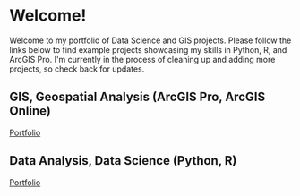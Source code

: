 # Welcome!
Welcome to my portfolio of Data Science and GIS projects. Please follow the links below to find example projects showcasing my skills in Python, R, and ArcGIS Pro.
I'm currently in the process of cleaning up and adding more projects, so check back for updates.

## GIS, Geospatial Analysis (ArcGIS Pro, ArcGIS Online)

[Portfolio](https://github.com/AmelieScha/portfolio/blob/main/portfolio_GIS.md)

## Data Analysis, Data Science (Python, R)

[Portfolio](https://github.com/AmelieScha/portfolio/blob/main/portfolio_DS.md)
